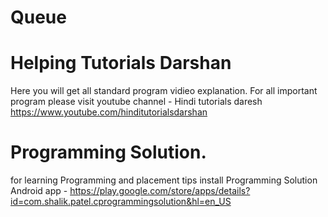 # Queue
# Helping Tutorials Darshan
Here you will get all standard program
vidieo explanation. For all important program please
visit youtube channel - Hindi tutorials daresh 
https://www.youtube.com/hinditutorialsdarshan

# Programming Solution.
for learning Programming and placement tips install 
Programming Solution Android app - https://play.google.com/store/apps/details?id=com.shalik.patel.cprogrammingsolution&hl=en_US
